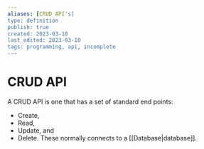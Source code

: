 ```yaml
---
aliases: [CRUD API's]
type: definition
publish: true
created: 2023-03-10
last_edited: 2023-03-10
tags: programming, api, incomplete
---
```

# CRUD API

A CRUD API is one that has a set of standard end points:
- Create,
- Read,
- Update, and
- Delete.
These normally connects to a [[Database|database]]. 